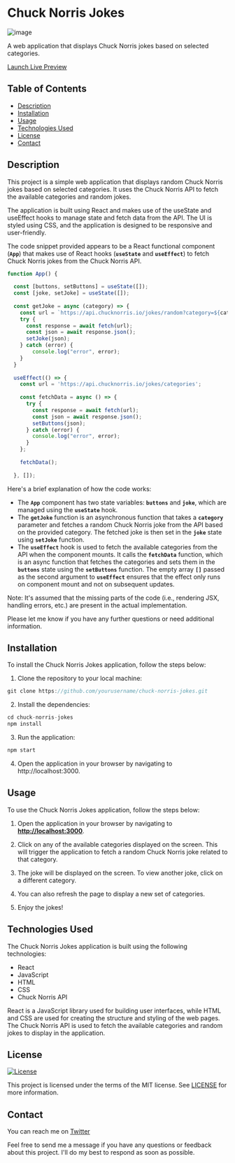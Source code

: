 #  Chuck Norris Jokes
  
  
![image](https://api.chucknorris.io/img/chucknorris_logo_coloured_small.png )
  
  
A web application that displays Chuck Norris jokes based on selected categories.
  
[Launch Live Preview](#addLink )
  
  
##  Table of Contents
  
  
- [Description](#description )
- [Installation](#installation )
- [Usage](#usage )
- [Technologies Used](#technologies-used )
- [License](#license )
- [Contact](#contact )
  
  
##  Description
  
  
This project is a simple web application that displays random Chuck Norris jokes based on selected categories. It uses the Chuck Norris API to fetch the available categories and random jokes.
  
The application is built using React and makes use of the useState and useEffect hooks to manage state and fetch data from the API. The UI is styled using CSS, and the application is designed to be responsive and user-friendly.
  
The code snippet provided appears to be a React functional component (**`App`**) that makes use of React hooks (**`useState`** and **`useEffect`**) to fetch Chuck Norris jokes from the Chuck Norris API.
  
```js
function App() {
  
  const [buttons, setButtons] = useState([]);
  const [joke, setJoke] = useState([]);
  
  const getJoke = async (category) => {
    const url = `https://api.chucknorris.io/jokes/random?category=${category}`;
    try {
      const response = await fetch(url);
      const json = await response.json();
      setJoke(json);
    } catch (error) {
        console.log("error", error);
    }
  }
  
  useEffect(() => {
    const url = 'https://api.chucknorris.io/jokes/categories';
  
    const fetchData = async () => {
      try {
        const response = await fetch(url);
        const json = await response.json();
        setButtons(json);
      } catch (error) {
        console.log("error", error);
      }
    };
  
    fetchData();
  
  }, []);
```
Here's a brief explanation of how the code works:
  
- The **`App`** component has two state variables: **`buttons`** and **`joke`**, which are managed using the **`useState`** hook.
- The **`getJoke`** function is an asynchronous function that takes a **`category`** parameter and fetches a random Chuck Norris joke from the API based on the provided category. The fetched joke is then set in the **`joke`** state using **`setJoke`** function.
- The **`useEffect`** hook is used to fetch the available categories from the API when the component mounts. It calls the **`fetchData`** function, which is an async function that fetches the categories and sets them in the **`buttons`** state using the **`setButtons`** function. The empty array **`[]`** passed as the second argument to **`useEffect`** ensures that the effect only runs on component mount and not on subsequent updates.
  
Note: It's assumed that the missing parts of the code (i.e., rendering JSX, handling errors, etc.) are present in the actual implementation.
  
Please let me know if you have any further questions or need additional information.
  
  
##  Installation
  
  
To install the Chuck Norris Jokes application, follow the steps below:
  
1. Clone the repository to your local machine:
  
```js
git clone https://github.com/yourusername/chuck-norris-jokes.git
```
  
2. Install the dependencies:
  
```js
cd chuck-norris-jokes
npm install
```
  
3. Run the application:
  
```js
npm start
```
  
4. Open the application in your browser by navigating to http://localhost:3000.
  
##  Usage
  
  
To use the Chuck Norris Jokes application, follow the steps below:
  
1. Open the application in your browser by navigating to **[http://localhost:3000](http://localhost:3000/ )**.
  
2. Click on any of the available categories displayed on the screen. This will trigger the application to fetch a random Chuck Norris joke related to that category.
  
3. The joke will be displayed on the screen. To view another joke, click on a different category.
  
4. You can also refresh the page to display a new set of categories.
  
5. Enjoy the jokes!
  
  
##  Technologies Used
  
  
The Chuck Norris Jokes application is built using the following technologies:
  
* React
* JavaScript
* HTML
* CSS
* Chuck Norris API
  
React is a JavaScript library used for building user interfaces, while HTML and CSS are used for creating the structure and styling of the web pages. The Chuck Norris API is used to fetch the available categories and random jokes to display in the application.
  
  
  
##  License
  
  
[![License](https://img.shields.io/badge/license-MIT-blue.svg )](https://opensource.org/licenses/MIT)
  
This project is licensed under the terms of the MIT license. See [LICENSE](LICENSE ) for more information.
  
##  Contact
  
  
You can reach me on [Twitter](https://twitter.com/23mmartins )
  
  
Feel free to send me a message if you have any questions or feedback about this project. I'll do my best to respond as soon as possible.
  